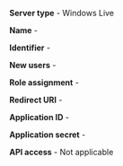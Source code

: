 **Server type** - Windows Live

**Name** -

**Identifier** -

**New users** -

**Role assignment** -

**Redirect URI** -

**Application ID** -

**Application secret** -

**API access** - Not applicable
